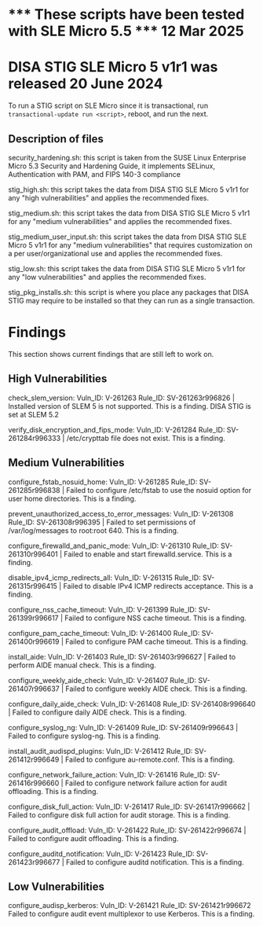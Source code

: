 # *** These scripts have been tested with SLE Micro 5.5 *** 12 Mar 2025

# DISA STIG SLE Micro 5 v1r1 was released 20 June 2024

To run a STIG script on SLE Micro since it is transactional, run `transactional-update run <script>`, reboot, and run the next.

## Description of files

security_hardening.sh: this script is taken from the SUSE Linux Enterprise Micro 5.3 Security and Hardening Guide, it implements SELinux, Authentication with PAM, and FIPS 140-3 compliance

stig_high.sh: this script takes the data from DISA STIG SLE Micro 5 v1r1 for any "high vulnerabilities" and applies the recommended fixes.

stig_medium.sh: this script takes the data from DISA STIG SLE Micro 5 v1r1 for any "medium vulnerabilities" and applies the recommended fixes.

stig_medium_user_input.sh: this script takes the data from DISA STIG SLE Micro 5 v1r1 for any "medium vulnerabilities" that requires customization on a per user/organizational use and applies the recommended fixes.

stig_low.sh: this script takes the data from DISA STIG SLE Micro 5 v1r1 for any "low vulnerabilities" and applies the recommended fixes.

stig_pkg_installs.sh: this script is where you place any packages that DISA STIG may require to be installed so that they can run as a single transaction.

# Findings

This section shows current findings that are still left to work on.

## High Vulnerabilities

check_slem_version: Vuln_ID: V-261263 Rule_ID: SV-261263r996826 | Installed version of SLEM 5 is not supported. This is a finding. DISA STIG is set at SLEM 5.2

verify_disk_encryption_and_fips_mode: Vuln_ID: V-261284 Rule_ID: SV-261284r996333 | /etc/crypttab file does not exist. This is a finding.

## Medium Vulnerabilities

configure_fstab_nosuid_home: Vuln_ID: V-261285 Rule_ID: SV-261285r996838 | Failed to configure /etc/fstab to use the nosuid option for user home directories. This is a finding.

prevent_unauthorized_access_to_error_messages: Vuln_ID: V-261308 Rule_ID: SV-261308r996395 | Failed to set permissions of /var/log/messages to root:root 640. This is a finding.

configure_firewalld_and_panic_mode: Vuln_ID: V-261310 Rule_ID: SV-261310r996401 | Failed to enable and start firewalld.service. This is a finding.

disable_ipv4_icmp_redirects_all: Vuln_ID: V-261315 Rule_ID: SV-261315r996415 | Failed to disable IPv4 ICMP redirects acceptance. This is a finding.

configure_nss_cache_timeout: Vuln_ID: V-261399 Rule_ID: SV-261399r996617 | Failed to configure NSS cache timeout. This is a finding.

configure_pam_cache_timeout: Vuln_ID: V-261400 Rule_ID: SV-261400r996619 | Failed to configure PAM cache timeout. This is a finding.

install_aide: Vuln_ID: V-261403 Rule_ID: SV-261403r996627 | Failed to perform AIDE manual check. This is a finding.

configure_weekly_aide_check: Vuln_ID: V-261407 Rule_ID: SV-261407r996637 | Failed to configure weekly AIDE check. This is a finding.

configure_daily_aide_check: Vuln_ID: V-261408 Rule_ID: SV-261408r996640 | Failed to configure daily AIDE check. This is a finding.

configure_syslog_ng: Vuln_ID: V-261409 Rule_ID: SV-261409r996643 | Failed to configure syslog-ng. This is a finding.

install_audit_audispd_plugins: Vuln_ID: V-261412 Rule_ID: SV-261412r996649 | Failed to configure au-remote.conf. This is a finding.

configure_network_failure_action: Vuln_ID: V-261416 Rule_ID: SV-261416r996660 | Failed to configure network failure action for audit offloading. This is a finding.

configure_disk_full_action: Vuln_ID: V-261417 Rule_ID: SV-261417r996662 | Failed to configure disk full action for audit storage. This is a finding.

configure_audit_offload: Vuln_ID: V-261422 Rule_ID: SV-261422r996674 | Failed to configure audit offloading. This is a finding.

configure_auditd_notification: Vuln_ID: V-261423 Rule_ID: SV-261423r996677 | Failed to configure auditd notification. This is a finding.


## Low Vulnerabilities

configure_audisp_kerberos: Vuln_ID: V-261421 Rule_ID: SV-261421r996672 Failed to configure audit event multiplexor to use Kerberos. This is a finding.
